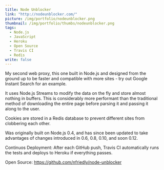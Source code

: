 ```yaml
---
title: Node Unblocker
link: "http://nodeunblocker.com/"
picture: /img/portfolio/nodeunblocker.png
thumbnail: /img/portfolio/thumbs/nodeunblocker.png
tags: 
  - Node.js
  - JavaScript
  - Heroku
  - Open Source
  - Travis CI
  - Redis
write: false
---
```


My second web proxy, this one built in Node.js and designed from the ground up to be faster and compatible with more sites - try out Google Instant Search for an example.

It uses Node.js Streams to modify the data on the fly and store almost nothing in buffers. This is considerably more performant than the traditional method of downloading the entire page before parsing it and passing it along to the user.

Cookies are stored in a Redis database to prevent different sites from clobbering each other.

Was originally built on Node.js 0.4, and has since been updated to take advantages of changes introduced in 0.6, 0.8, 0.10, and soon 0.12.

Continuos Deployment: After each GitHub push, Travis CI automatically runs the tests and deploys to Heroku if everything passes.

Open Source: <a href="https://github.com/nfriedly/node-unblocker">https://github.com/nfriedly/node-unblocker</a>